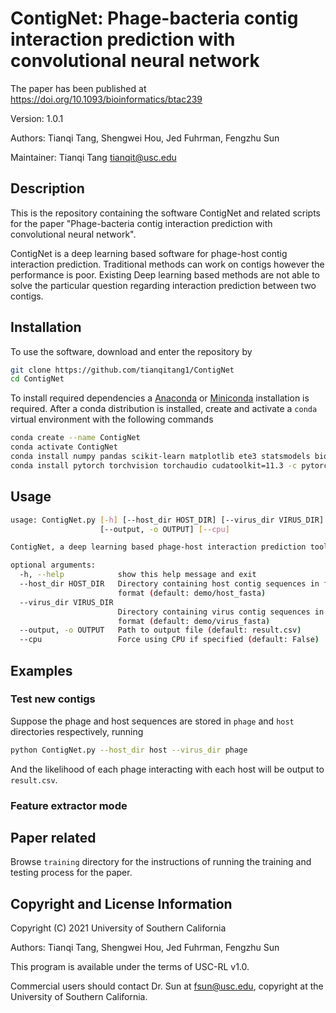 # ContigNet: Phage-bacteria contig interaction prediction with convolutional neural network

The paper has been published at <https://doi.org/10.1093/bioinformatics/btac239>

Version: 1.0.1

Authors: Tianqi Tang, Shengwei Hou, Jed Fuhrman, Fengzhu Sun

Maintainer: Tianqi Tang tianqit@usc.edu

## Description

This is the repository containing the software ContigNet and related scripts for the paper "Phage-bacteria contig interaction prediction with convolutional neural network".

ContigNet is a deep learning based software for phage-host contig interaction prediction.
Traditional methods can work on contigs however the performance is poor.
Existing Deep learning based methods are not able to solve the particular question regarding interaction prediction between two contigs.

## Installation

To use the software, download and enter the repository by

``` bash
git clone https://github.com/tianqitang1/ContigNet
cd ContigNet
```

To install required dependencies a [Anaconda](https://www.anaconda.com/products/individual) or [Miniconda](https://conda.io/miniconda.html) installation is required. After a conda distribution is installed, create and activate a ```conda``` virtual environment with the following commands

 ``` bash
 conda create --name ContigNet
 conda activate ContigNet
 conda install numpy pandas scikit-learn matplotlib ete3 statsmodels biopython tensorboard
 conda install pytorch torchvision torchaudio cudatoolkit=11.3 -c pytorch (choose CUDA, ROCm or CPU according to your machine)
 ```

## Usage

``` bash
usage: ContigNet.py [-h] [--host_dir HOST_DIR] [--virus_dir VIRUS_DIR]
                    [--output, -o OUTPUT] [--cpu]

ContigNet, a deep learning based phage-host interaction prediction tool

optional arguments:
  -h, --help            show this help message and exit
  --host_dir HOST_DIR   Directory containing host contig sequences in fasta
                        format (default: demo/host_fasta)
  --virus_dir VIRUS_DIR
                        Directory containing virus contig sequences in fasta
                        format (default: demo/virus_fasta)
  --output, -o OUTPUT   Path to output file (default: result.csv)
  --cpu                 Force using CPU if specified (default: False)
```

## Examples

### Test new contigs

Suppose the phage and host sequences are stored in ```phage``` and ```host``` directories respectively, running

``` bash
python ContigNet.py --host_dir host --virus_dir phage
```

And the likelihood of each phage interacting with each host will be output to ```result.csv```.

### Feature extractor mode

## Paper related

Browse ```training``` directory for the instructions of running the training and testing process for the paper.

## Copyright and License Information

Copyright (C) 2021 University of Southern California

Authors: Tianqi Tang, Shengwei Hou, Jed Fuhrman, Fengzhu Sun

This program is available under the terms of USC-RL v1.0.

Commercial users should contact Dr. Sun at fsun@usc.edu, copyright at the University of Southern California.
